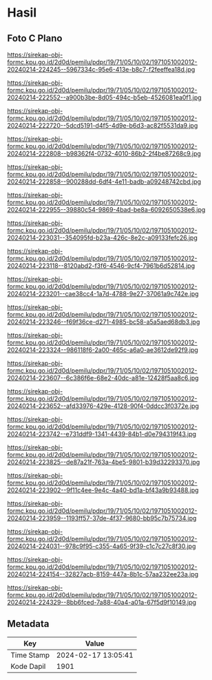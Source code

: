 # Hasil

## Foto C Plano

https://sirekap-obj-formc.kpu.go.id/2d0d/pemilu/pdpr/19/71/05/10/02/1971051002012-20240214-224245--5967334c-95e6-413e-b8c7-f2feeffea18d.jpg

https://sirekap-obj-formc.kpu.go.id/2d0d/pemilu/pdpr/19/71/05/10/02/1971051002012-20240214-222552--a900b3be-8d05-494c-b5eb-4526081ea0f1.jpg

https://sirekap-obj-formc.kpu.go.id/2d0d/pemilu/pdpr/19/71/05/10/02/1971051002012-20240214-222720--5dcd5191-d4f5-4d9e-b6d3-ac82f5531da9.jpg

https://sirekap-obj-formc.kpu.go.id/2d0d/pemilu/pdpr/19/71/05/10/02/1971051002012-20240214-222808--b98362f4-0732-4010-86b2-2f4be87268c9.jpg

https://sirekap-obj-formc.kpu.go.id/2d0d/pemilu/pdpr/19/71/05/10/02/1971051002012-20240214-222858--900288dd-6df4-4e11-badb-a09248742cbd.jpg

https://sirekap-obj-formc.kpu.go.id/2d0d/pemilu/pdpr/19/71/05/10/02/1971051002012-20240214-222955--39880c54-9869-4bad-be8a-6092650538e6.jpg

https://sirekap-obj-formc.kpu.go.id/2d0d/pemilu/pdpr/19/71/05/10/02/1971051002012-20240214-223031--354095fd-b23a-426c-8e2c-a09133fefc26.jpg

https://sirekap-obj-formc.kpu.go.id/2d0d/pemilu/pdpr/19/71/05/10/02/1971051002012-20240214-223118--8120abd2-f3f6-4546-9cf4-7961b6d52814.jpg

https://sirekap-obj-formc.kpu.go.id/2d0d/pemilu/pdpr/19/71/05/10/02/1971051002012-20240214-223201--cae38cc4-1a7d-4788-9e27-37061a9c742e.jpg

https://sirekap-obj-formc.kpu.go.id/2d0d/pemilu/pdpr/19/71/05/10/02/1971051002012-20240214-223246--f69f36ce-d271-4985-bc58-a5a5aed68db3.jpg

https://sirekap-obj-formc.kpu.go.id/2d0d/pemilu/pdpr/19/71/05/10/02/1971051002012-20240214-223324--986118f6-2a00-465c-a6a0-ae3612de92f9.jpg

https://sirekap-obj-formc.kpu.go.id/2d0d/pemilu/pdpr/19/71/05/10/02/1971051002012-20240214-223607--6c386f6e-68e2-40dc-a81e-12428f5aa8c6.jpg

https://sirekap-obj-formc.kpu.go.id/2d0d/pemilu/pdpr/19/71/05/10/02/1971051002012-20240214-223652--afd33976-429e-4128-90f4-0ddcc3f0372e.jpg

https://sirekap-obj-formc.kpu.go.id/2d0d/pemilu/pdpr/19/71/05/10/02/1971051002012-20240214-223742--e731ddf9-1341-4439-84b1-d0e794319f43.jpg

https://sirekap-obj-formc.kpu.go.id/2d0d/pemilu/pdpr/19/71/05/10/02/1971051002012-20240214-223825--de87a21f-763a-4be5-9801-b39d32293370.jpg

https://sirekap-obj-formc.kpu.go.id/2d0d/pemilu/pdpr/19/71/05/10/02/1971051002012-20240214-223902--9f11c4ee-9e4c-4a40-bd1a-bf43a9b93488.jpg

https://sirekap-obj-formc.kpu.go.id/2d0d/pemilu/pdpr/19/71/05/10/02/1971051002012-20240214-223959--1193ff57-37de-4f37-9680-bb95c7b75734.jpg

https://sirekap-obj-formc.kpu.go.id/2d0d/pemilu/pdpr/19/71/05/10/02/1971051002012-20240214-224031--978c9f95-c355-4a65-9f39-c1c7c27c8f30.jpg

https://sirekap-obj-formc.kpu.go.id/2d0d/pemilu/pdpr/19/71/05/10/02/1971051002012-20240214-224154--32827acb-8159-447a-8b1c-57aa232ee23a.jpg

https://sirekap-obj-formc.kpu.go.id/2d0d/pemilu/pdpr/19/71/05/10/02/1971051002012-20240214-224329--8bb6fced-7a88-40a4-a01a-67f5d9f10149.jpg


## Metadata

| Key        | Value               |
| ---------- | ------------------- |
| Time Stamp | 2024-02-17 13:05:41 |
| Kode Dapil | 1901                |



